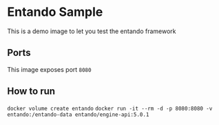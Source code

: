 # Entando Sample

This is a demo image to let you test the entando framework

## Ports

This image exposes port `8080`

## How to run
`docker volume create entando` 
`docker run -it --rm -d -p 8080:8080 -v entando:/entando-data entando/engine-api:5.0.1`
